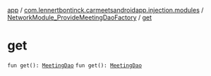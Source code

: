 [app](../../index.md) / [com.lennertbontinck.carmeetsandroidapp.injection.modules](../index.md) / [NetworkModule_ProvideMeetingDaoFactory](index.md) / [get](./get.md)

# get

`fun get(): `[`MeetingDao`](../../com.lennertbontinck.carmeetsandroidapp.roomdatabase/-meeting-dao/index.md)
`fun get(): `[`MeetingDao`](../../com.lennertbontinck.carmeetsandroidapp.roomdatabase/-meeting-dao/index.md)